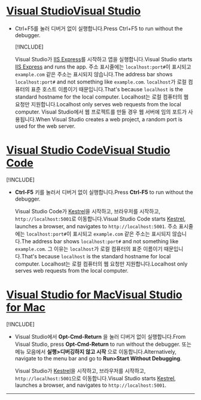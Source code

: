 # <a name="visual-studio"></a>[<span data-ttu-id="70179-101">Visual Studio</span><span class="sxs-lookup"><span data-stu-id="70179-101">Visual Studio</span></span>](#tab/visual-studio)

* <span data-ttu-id="70179-102">Ctrl+F5를 눌러 디버거 없이 실행합니다.</span><span class="sxs-lookup"><span data-stu-id="70179-102">Press Ctrl+F5 to run without the debugger.</span></span>

  [!INCLUDE[](~/includes/trustCertVS.md)]

  <span data-ttu-id="70179-103">Visual Studio가 [IIS Express](/iis/extensions/introduction-to-iis-express/iis-express-overview)를 시작하고 앱을 실행합니다.</span><span class="sxs-lookup"><span data-stu-id="70179-103">Visual Studio starts [IIS Express](/iis/extensions/introduction-to-iis-express/iis-express-overview) and runs the app.</span></span> <span data-ttu-id="70179-104">주소 표시줄에는 `localhost:port#`이 표시되고 `example.com` 같은 주소는 표시되지 않습니다.</span><span class="sxs-lookup"><span data-stu-id="70179-104">The address bar shows `localhost:port#` and not something like `example.com`.</span></span> <span data-ttu-id="70179-105">`localhost`가 로컬 컴퓨터의 표준 호스트 이름이기 때문입니다.</span><span class="sxs-lookup"><span data-stu-id="70179-105">That's because `localhost` is the standard hostname for the local computer.</span></span> <span data-ttu-id="70179-106">Localhost는 로컬 컴퓨터의 웹 요청만 지원합니다.</span><span class="sxs-lookup"><span data-stu-id="70179-106">Localhost only serves web requests from the local computer.</span></span> <span data-ttu-id="70179-107">Visual Studio에서 웹 프로젝트를 만들 경우 웹 서버에 임의 포트가 사용됩니다.</span><span class="sxs-lookup"><span data-stu-id="70179-107">When Visual Studio creates a web project, a random port is used for the web server.</span></span>
 
# <a name="visual-studio-code"></a>[<span data-ttu-id="70179-108">Visual Studio Code</span><span class="sxs-lookup"><span data-stu-id="70179-108">Visual Studio Code</span></span>](#tab/visual-studio-code)

  [!INCLUDE[](~/includes/trustCertVSC.md)]

* <span data-ttu-id="70179-109">**Ctrl-F5** 키를 눌러서 디버거 없이 실행합니다.</span><span class="sxs-lookup"><span data-stu-id="70179-109">Press **Ctrl-F5** to run without the debugger.</span></span>

  <span data-ttu-id="70179-110">Visual Studio Code가 [Kestrel](xref:fundamentals/servers/kestrel)을 시작하고, 브라우저를 시작하고, `http://localhost:5001`로 이동합니다.</span><span class="sxs-lookup"><span data-stu-id="70179-110">Visual Studio Code starts [Kestrel](xref:fundamentals/servers/kestrel), launches a browser, and navigates to `http://localhost:5001`.</span></span> <span data-ttu-id="70179-111">주소 표시줄에는 `localhost:port#`이 표시되고 `example.com` 같은 주소는 표시되지 않습니다.</span><span class="sxs-lookup"><span data-stu-id="70179-111">The address bar shows `localhost:port#` and not something like `example.com`.</span></span> <span data-ttu-id="70179-112">그 이유는 `localhost`가 로컬 컴퓨터의 표준 이름이기 때문입니다.</span><span class="sxs-lookup"><span data-stu-id="70179-112">That's because `localhost` is the standard hostname for  local computer.</span></span> <span data-ttu-id="70179-113">Localhost는 로컬 컴퓨터의 웹 요청만 지원합니다.</span><span class="sxs-lookup"><span data-stu-id="70179-113">Localhost only serves web requests from the local computer.</span></span>

  
# <a name="visual-studio-for-mac"></a>[<span data-ttu-id="70179-114">Visual Studio for Mac</span><span class="sxs-lookup"><span data-stu-id="70179-114">Visual Studio for Mac</span></span>](#tab/visual-studio-mac)

  [!INCLUDE[](~/includes/trustCertMac.md)]

* <span data-ttu-id="70179-115">Visual Studio에서 **Opt-Cmd-Return** 을 눌러 디버거 없이 실행합니다.</span><span class="sxs-lookup"><span data-stu-id="70179-115">From Visual Studio, press **Opt-Cmd-Return** to run without the debugger.</span></span> <span data-ttu-id="70179-116">또는 메뉴 모음에서 **실행>디버깅하지 않고 시작** 으로 이동합니다.</span><span class="sxs-lookup"><span data-stu-id="70179-116">Alternatively, navigate to the menu bar and go to **Run>Start Without Debugging**.</span></span>

  <span data-ttu-id="70179-117">Visual Studio가 [Kestrel](xref:fundamentals/servers/kestrel)을 시작하고, 브라우저를 시작하고, `http://localhost:5001`으로 이동합니다.</span><span class="sxs-lookup"><span data-stu-id="70179-117">Visual Studio starts [Kestrel](xref:fundamentals/servers/kestrel), launches a browser, and navigates to `http://localhost:5001`.</span></span>

<!-- End of VS tabs -->

---
